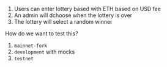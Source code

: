 1. Users can enter lottery based with ETH based on USD fee
2. An admin will dchoose when the lottery is over
3. The lottery will select a random winner

How do we want to test this?

1. `mainnet-fork`
2. `development` with mocks
3. `testnet`
